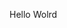 Hello Wolrd































































































































































































































































































































































































































































































































































































































































































































































































































































































































































































































































































































































































































































































































































































































